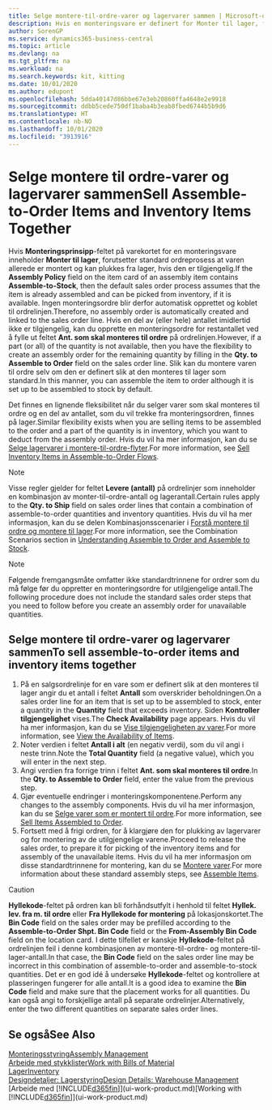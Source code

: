 ```yaml
---
title: Selge montere-til-ordre-varer og lagervarer sammen | Microsoft-dokumentasjon
description: Hvis en monteringsvare er definert for Monter til lager, forutsetter standard ordreprosess at varen allerede er montert og kan plukkes fra lager, hvis den er tilgjengelig. Men hvis det er en del av (eller hele) antallet som ikke er tilgjengelig, må du å opprette en monteringsordre for det gjenværende antallet direkte.
author: SorenGP
ms.service: dynamics365-business-central
ms.topic: article
ms.devlang: na
ms.tgt_pltfrm: na
ms.workload: na
ms.search.keywords: kit, kitting
ms.date: 10/01/2020
ms.author: edupont
ms.openlocfilehash: 5dda40147d86bbe67e3eb20860ffa4648e2e9918
ms.sourcegitcommit: ddbb5cede750df1baba4b3eab8fbed6744b5b9d6
ms.translationtype: HT
ms.contentlocale: nb-NO
ms.lasthandoff: 10/01/2020
ms.locfileid: "3913916"
---
```

# <a name="sell-assemble-to-order-items-and-inventory-items-together"></a><span data-ttu-id="c72be-104">Selge montere til ordre-varer og lagervarer sammen</span><span class="sxs-lookup"><span data-stu-id="c72be-104">Sell Assemble-to-Order Items and Inventory Items Together</span></span>
<span data-ttu-id="c72be-105">Hvis **Monteringsprinsipp**-feltet på varekortet for en monteringsvare inneholder **Monter til lager**, forutsetter standard ordreprosess at varen allerede er montert og kan plukkes fra lager, hvis den er tilgjengelig.</span><span class="sxs-lookup"><span data-stu-id="c72be-105">If the **Assembly Policy** field on the item card of an assembly item contains **Assemble-to-Stock**, then the default sales order process assumes that the item is already assembled and can be picked from inventory, if it is available.</span></span> <span data-ttu-id="c72be-106">Ingen monteringsordre blir derfor automatisk opprettet og koblet til ordrelinjen.</span><span class="sxs-lookup"><span data-stu-id="c72be-106">Therefore, no assembly order is automatically created and linked to the sales order line.</span></span> <span data-ttu-id="c72be-107">Hvis en del av (eller hele) antallet imidlertid ikke er tilgjengelig, kan du opprette en monteringsordre for restantallet ved å fylle ut feltet **Ant. som skal monteres til ordre** på ordrelinjen.</span><span class="sxs-lookup"><span data-stu-id="c72be-107">However, if a part (or all) of the quantity is not available, then you have the flexibility to create an assembly order for the remaining quantity by filling in the **Qty. to Assemble to Order** field on the sales order line.</span></span> <span data-ttu-id="c72be-108">Slik kan du montere varen til ordre selv om den er definert slik at den monteres til lager som standard.</span><span class="sxs-lookup"><span data-stu-id="c72be-108">In this manner, you can assemble the item to order although it is set up to be assembled to stock by default.</span></span>  

<span data-ttu-id="c72be-109">Det finnes en lignende fleksibilitet når du selger varer som skal monteres til ordre og en del av antallet, som du vil trekke fra monteringsordren, finnes på lager.</span><span class="sxs-lookup"><span data-stu-id="c72be-109">Similar flexibility exists when you are selling items to be assembled to the order and a part of the quantity is in inventory, which you want to deduct from the assembly order.</span></span> <span data-ttu-id="c72be-110">Hvis du vil ha mer informasjon, kan du se [Selge lagervarer i montere-til-ordre-flyter](assembly-how-to-sell-inventory-items-in-assemble-to-order-flows.md).</span><span class="sxs-lookup"><span data-stu-id="c72be-110">For more information, see [Sell Inventory Items in Assemble-to-Order Flows](assembly-how-to-sell-inventory-items-in-assemble-to-order-flows.md).</span></span>  

> [!NOTE]  
>  <span data-ttu-id="c72be-111">Visse regler gjelder for feltet **Levere (antall)** på ordrelinjer som inneholder en kombinasjon av monter-til-ordre-antall og lagerantall.</span><span class="sxs-lookup"><span data-stu-id="c72be-111">Certain rules apply to the **Qty. to Ship** field on sales order lines that contain a combination of assemble-to-order quantities and inventory quantities.</span></span> <span data-ttu-id="c72be-112">Hvis du vil ha mer informasjon, kan du se delen Kombinasjonsscenarier i [Forstå montere til ordre og montere til lager](assembly-assemble-to-order-or-assemble-to-stock.md).</span><span class="sxs-lookup"><span data-stu-id="c72be-112">For more information, see the Combination Scenarios section in [Understanding Assemble to Order and Assemble to Stock](assembly-assemble-to-order-or-assemble-to-stock.md).</span></span>  

> [!NOTE]  
>  <span data-ttu-id="c72be-113">Følgende fremgangsmåte omfatter ikke standardtrinnene for ordrer som du må følge før du oppretter en monteringsordre for utilgjengelige antall.</span><span class="sxs-lookup"><span data-stu-id="c72be-113">The following procedure does not include the standard sales order steps that you need to follow before you create an assembly order for unavailable quantities.</span></span>

## <a name="to-sell-assemble-to-order-items-and-inventory-items-together"></a><span data-ttu-id="c72be-114">Selge montere til ordre-varer og lagervarer sammen</span><span class="sxs-lookup"><span data-stu-id="c72be-114">To sell assemble-to-order items and inventory items together</span></span>  
1.  <span data-ttu-id="c72be-115">På en salgsordrelinje for en vare som er definert slik at den monteres til lager angir du et antall i feltet **Antall** som overskrider beholdningen.</span><span class="sxs-lookup"><span data-stu-id="c72be-115">On a sales order line for an item that is set up to be assembled to stock, enter a quantity in the **Quantity** field that exceeds inventory.</span></span> <span data-ttu-id="c72be-116">Siden **Kontroller tilgjengelighet** vises.</span><span class="sxs-lookup"><span data-stu-id="c72be-116">The **Check Availability** page appears.</span></span> <span data-ttu-id="c72be-117">Hvis du vil ha mer informasjon, kan du se [Vise tilgjengeligheten av varer](inventory-how-availability-overview.md).</span><span class="sxs-lookup"><span data-stu-id="c72be-117">For more information, see [View the Availability of Items](inventory-how-availability-overview.md).</span></span>
2.  <span data-ttu-id="c72be-118">Noter verdien i feltet **Antall i alt** (en negativ verdi), som du vil angi i neste trinn.</span><span class="sxs-lookup"><span data-stu-id="c72be-118">Note the **Total Quantity** field (a negative value), which you will enter in the next step.</span></span>  
3.  <span data-ttu-id="c72be-119">Angi verdien fra forrige trinn i feltet **Ant. som skal monteres til ordre**.</span><span class="sxs-lookup"><span data-stu-id="c72be-119">In the **Qty. to Assemble to Order** field, enter the value from the previous step.</span></span>  
4.  <span data-ttu-id="c72be-120">Gjør eventuelle endringer i monteringskomponentene.</span><span class="sxs-lookup"><span data-stu-id="c72be-120">Perform any changes to the assembly components.</span></span> <span data-ttu-id="c72be-121">Hvis du vil ha mer informasjon, kan du se [Selge varer som er montert til ordre](assembly-how-to-sell-items-assembled-to-order.md).</span><span class="sxs-lookup"><span data-stu-id="c72be-121">For more information, see [Sell Items Assembled to Order](assembly-how-to-sell-items-assembled-to-order.md).</span></span>  
5.  <span data-ttu-id="c72be-122">Fortsett med å frigi ordren, for å klargjøre den for plukking av lagervarer og for montering av de utilgjengelige varene.</span><span class="sxs-lookup"><span data-stu-id="c72be-122">Proceed to release the sales order, to prepare it for picking of the inventory items and for assembly of the unavailable items.</span></span> <span data-ttu-id="c72be-123">Hvis du vil ha mer informasjon om disse standardtrinnene for montering, kan du se [Montere varer](assembly-how-to-assemble-items.md).</span><span class="sxs-lookup"><span data-stu-id="c72be-123">For more information about these standard assembly steps, see [Assemble Items](assembly-how-to-assemble-items.md).</span></span>  

> [!CAUTION]  
>  <span data-ttu-id="c72be-124">**Hyllekode**-feltet på ordren kan bli forhåndsutfylt i henhold til feltet **Hyllek. lev. fra m. til ordre** eller **Fra Hyllekode for montering** på lokasjonskortet.</span><span class="sxs-lookup"><span data-stu-id="c72be-124">The **Bin Code** field on the sales order may be prefilled according to the **Assemble-to-Order Shpt. Bin Code** field or the **From-Assembly Bin Code** field on the location card.</span></span> <span data-ttu-id="c72be-125">I dette tilfellet er kanskje **Hyllekode**-feltet på ordrelinjen feil i denne kombinasjonen av montere-til-ordre- og montere-til-lager-antall.</span><span class="sxs-lookup"><span data-stu-id="c72be-125">In that case, the **Bin Code** field on the sales order line may be incorrect in this combination of assemble-to-order and assemble-to-stock quantities.</span></span> <span data-ttu-id="c72be-126">Det er en god idé å undersøke **Hyllekode**-feltet og kontrollere at plasseringen fungerer for alle antall.</span><span class="sxs-lookup"><span data-stu-id="c72be-126">It is a good idea to examine the **Bin Code** field and make sure that the placement works for all quantities.</span></span> <span data-ttu-id="c72be-127">Du kan også angi to forskjellige antall på separate ordrelinjer.</span><span class="sxs-lookup"><span data-stu-id="c72be-127">Alternatively, enter the two different quantities on separate sales order lines.</span></span>  

## <a name="see-also"></a><span data-ttu-id="c72be-128">Se også</span><span class="sxs-lookup"><span data-stu-id="c72be-128">See Also</span></span>  
[<span data-ttu-id="c72be-129">Monteringsstyring</span><span class="sxs-lookup"><span data-stu-id="c72be-129">Assembly Management</span></span>](assembly-assemble-items.md)  
[<span data-ttu-id="c72be-130">Arbeide med stykklister</span><span class="sxs-lookup"><span data-stu-id="c72be-130">Work with Bills of Material</span></span>](inventory-how-work-BOMs.md)  
[<span data-ttu-id="c72be-131">Lager</span><span class="sxs-lookup"><span data-stu-id="c72be-131">Inventory</span></span>](inventory-manage-inventory.md)  
[<span data-ttu-id="c72be-132">Designdetaljer: Lagerstyring</span><span class="sxs-lookup"><span data-stu-id="c72be-132">Design Details: Warehouse Management</span></span>](design-details-warehouse-management.md)  
<span data-ttu-id="c72be-133">[Arbeide med [!INCLUDE[d365fin](includes/d365fin_md.md)]](ui-work-product.md)</span><span class="sxs-lookup"><span data-stu-id="c72be-133">[Working with [!INCLUDE[d365fin](includes/d365fin_md.md)]](ui-work-product.md)</span></span>

